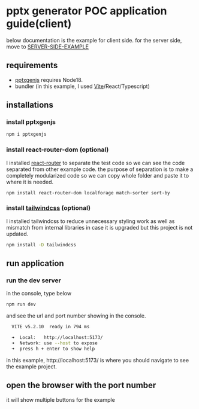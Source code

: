 # pptx generator POC application guide(client)

below documentation is the example for client side.
for the server side, move to [SERVER-SIDE-EXAMPLE](./server/README.md)

## requirements

- [pptxgenjs](https://github.com/gitbrent/PptxGenJS/) requires Node18.
- bundler (in this example, I used [Vite](https://v3.vitejs.dev/guide/)/React/Typescript)

## installations

### install pptxgenjs

```bash
npm i pptxgenjs
```

### install react-router-dom (optional)

I installed [react-router](https://reactrouter.com/en/main/start/tutorial) to separate the test code
so we can see the code separated from other example code. the purpose of separation is to make a completely modularized code so we can copy whole folder and paste it to where it is needed.

```bash
npm install react-router-dom localforage match-sorter sort-by
```

### install [tailwindcss](https://tailwindcss.com/docs/installation) (optional)

I installed tailwindcss to reduce unnecessary styling work as well as mismatch from internal libraries in case it is upgraded but this project is not updated.

```bash
npm install -D tailwindcss
```

## run application

### run the dev server

in the console, type below

```bash
npm run dev
```

and see the url and port number showing in the console.

```bash
  VITE v5.2.10  ready in 794 ms

  ➜  Local:   http://localhost:5173/
  ➜  Network: use --host to expose
  ➜  press h + enter to show help

```

in this example, http://localhost:5173/ is where you should navigate to see the example project.

## open the browser with the port number

it will show multiple buttons for the example
